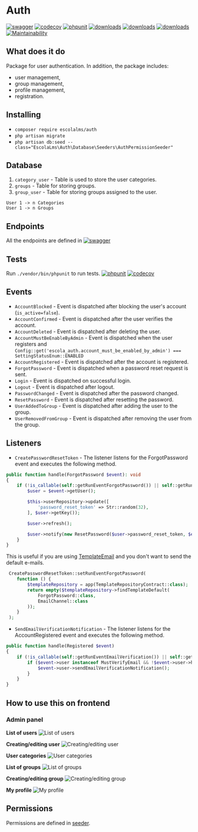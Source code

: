 # Auth

[![swagger](https://img.shields.io/badge/documentation-swagger-green)](https://escolalms.github.io/Auth/)
[![codecov](https://codecov.io/gh/EscolaLMS/Auth/branch/main/graph/badge.svg?token=O91FHNKI6R)](https://codecov.io/gh/EscolaLMS/Auth)
[![phpunit](https://github.com/EscolaLMS/Auth/actions/workflows/test.yml/badge.svg)](https://github.com/EscolaLMS/Core/actions/workflows/test.yml)
[![downloads](https://img.shields.io/packagist/dt/escolalms/auth)](https://packagist.org/packages/escolalms/auth)
[![downloads](https://img.shields.io/packagist/v/escolalms/auth)](https://packagist.org/packages/escolalms/auth)
[![downloads](https://img.shields.io/packagist/l/escolalms/auth)](https://packagist.org/packages/escolalms/auth)
[![Maintainability](https://api.codeclimate.com/v1/badges/b8df1362d2c9363e6e6e/maintainability)](https://codeclimate.com/github/EscolaLMS/Auth/maintainability)

## What does it do

Package for user authentication. In addition, the package includes:
- user management,
- group management,
- profile management,
- registration.

## Installing

- `composer require escolalms/auth`
- `php artisan migrate`
- `php artisan db:seed --class="EscolaLms\Auth\Database\Seeders\AuthPermissionSeeder"`

## Database

1. `category_user` - Table is used to store the user categories.
2. `groups` - Table for storing groups.
3. `group_user` - Table for storing groups assigned to the user.

```
User 1 -> n Categories
User 1 -> n Groups
```

## Endpoints

All the endpoints are defined in [![swagger](https://img.shields.io/badge/documentation-swagger-green)](https://escolalms.github.io/Auth/)

## Tests

Run `./vendor/bin/phpunit` to run tests.
[![phpunit](https://github.com/EscolaLMS/Auth/actions/workflows/test.yml/badge.svg)](https://github.com/EscolaLMS/Core/actions/workflows/test.yml)
[![codecov](https://codecov.io/gh/EscolaLMS/Auth/branch/main/graph/badge.svg?token=O91FHNKI6R)](https://codecov.io/gh/EscolaLMS/Auth)

## Events

- `AccountBlocked` - Event is dispatched after blocking the user's account (`is_active=false`).
- `AccountConfirmed` - Event is dispatched after the user verifies the account.
- `AccountDeleted` - Event is dispatched after deleting the user.
- `AccountMustBeEnableByAdmin` - Event is dispatched when the user registers and `Config::get('escola_auth.account_must_be_enabled_by_admin') === SettingStatusEnum::ENABLED`
- `AccountRegistered` - Event is dispatched after the account is registered.
- `ForgotPassword` - Event is dispatched when a password reset request is sent.
- `Login` - Event is dispatched on successful login.
- `Logout` - Event is dispatched after logout.
- `PasswordChanged` - Event is dispatched after the password changed.
- `ResetPassword` - Event is dispatched after resetting the password.
- `UserAddedToGroup` - Event is dispatched after adding the user to the group.
- `UserRemovedFromGroup` - Event is dispatched after removing the user from the group.


## Listeners

- `CreatePasswordResetToken` - The listener listens for the ForgotPassword event and executes the following method.
```php
public function handle(ForgotPassword $event): void
{
    if (!is_callable(self::getRunEventForgotPassword()) || self::getRunEventForgotPassword()()) {
        $user = $event->getUser();

        $this->userRepository->update([
            'password_reset_token' => Str::random(32),
        ], $user->getKey());

        $user->refresh();

        $user->notify(new ResetPassword($user->password_reset_token, $event->getReturnUrl()));
    }
}
```

This is useful if you are using [TemplateEmail](https://github.com/EscolaLMS/Templates-Email) and you don't want to send the default e-mails.
```php
 CreatePasswordResetToken::setRunEventForgotPassword(
    function () {
        $templateRepository = app(TemplateRepositoryContract::class);
        return empty($templateRepository->findTemplateDefault(
            ForgotPassword::class,
            EmailChannel::class
        ));
    }
 );
```

- `SendEmailVerificationNotification` - The listener listens for the AccountRegistered event and executes the following method.
```php
public function handle(Registered $event)
{
    if (!is_callable(self::getRunEventEmailVerification()) || self::getRunEventEmailVerification()()) {
        if ($event->user instanceof MustVerifyEmail && !$event->user->hasVerifiedEmail()) {
            $event->user->sendEmailVerificationNotification();
        }
    }
}
```

## How to use this on frontend

### Admin panel

**List of users**
![List of users](docs/auth/list_of_users.png "List of users")

**Creating/editing user**
![Creating/editing user](docs/auth/user_form.png "User form")

**User categories**
![User categories](docs/auth/user_categories.png "User categories")

**List of groups**
![List of groups](docs/auth/list_of_groups.png "List of groups")

**Creating/editing group**
![Creating/editing group](docs/auth/group_form.png "Creating/editing group")

**My profile**
![My profile](docs/auth/my_profile.png "My profile")

## Permissions

Permissions are defined in [seeder](https://github.com/EscolaLMS/Auth/blob/main/database/seeders/AuthPermissionSeeder.php).
